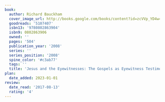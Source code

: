 ```yaml
---
book:
  author: Richard Bauckham
  cover_image_url: http://books.google.com/books/content?id=zcVVp_YD4w4C&printsec=frontcover&img=1&zoom=1&edge=curl&source=gbs_api
  goodreads: '5107407'
  isbn13: '9780802863904'
  isbn9: 0802863906
  owned: ''
  pages: '504'
  publication_year: '2008'
  series: ''
  series_position: '2008'
  spine_color: '#c3ab77'
  tags: ''
  title: 'Jesus and the Eyewitnesses: The Gospels as Eyewitness Testimony'
plan:
  date_added: 2023-01-01
review:
  date_read: '2017-08-13'
  rating: '4'
---
```

